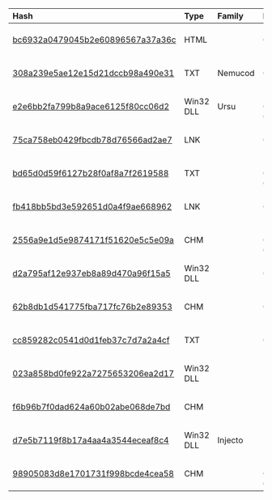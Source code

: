 |Hash|Type|Family|First_Seen|Name|
|:--|:--|:--|:--|:--|
|[bc6932a0479045b2e60896567a37a36c](https://www.virustotal.com/gui/file/bc6932a0479045b2e60896567a37a36c)|HTML||2022-03-09 15:49:18|file_htm|
|[308a239e5ae12e15d21dccb98a490e31](https://www.virustotal.com/gui/file/308a239e5ae12e15d21dccb98a490e31)|TXT|Nemucod|2022-03-08 14:11:02|unknown|
|[e2e6bb2fa799b8a9ace6125f80cc06d2](https://www.virustotal.com/gui/file/e2e6bb2fa799b8a9ace6125f80cc06d2)|Win32 DLL|Ursu|2022-03-08 08:34:53|backdoor_code.bin|
|[75ca758eb0429fbcdb78d76566ad2ae7](https://www.virustotal.com/gui/file/75ca758eb0429fbcdb78d76566ad2ae7)|LNK||2022-03-07 14:22:47|C:\Users\user\AppData\Roaming\Microsoft\Windows\Start Menu\Programs\Startup\Network access center.lnk|
|[bd65d0d59f6127b28f0af8a7f2619588](https://www.virustotal.com/gui/file/bd65d0d59f6127b28f0af8a7f2619588)|TXT||2022-03-07 02:10:22|ignit.vbs|
|[fb418bb5bd3e592651d0a4f9ae668962](https://www.virustotal.com/gui/file/fb418bb5bd3e592651d0a4f9ae668962)|LNK||2022-03-06 10:03:01|C:\Users\user\AppData\Roaming\Microsoft\Windows\Start Menu\Programs\Startup\Windows Prefetch.lNk|
|[2556a9e1d5e9874171f51620e5c5e09a](https://www.virustotal.com/gui/file/2556a9e1d5e9874171f51620e5c5e09a)|CHM||2022-03-06 09:55:40|dovidka.chm|
|[d2a795af12e937eb8a89d470a96f15a5](https://www.virustotal.com/gui/file/d2a795af12e937eb8a89d470a96f15a5)|Win32 DLL||2022-03-04 13:56:13|ajf09aj2.dll|
|[62b8db1d541775fba717fc76b2e89353](https://www.virustotal.com/gui/file/62b8db1d541775fba717fc76b2e89353)|CHM||2022-01-31 10:11:02|unknown|
|[cc859282c0541d0d1feb37c7d7a2a4cf](https://www.virustotal.com/gui/file/cc859282c0541d0d1feb37c7d7a2a4cf)|TXT||2022-01-14 10:53:23|C:\Users\user\AppData\Roaming\Microsoft\Windows\desktop.ini|
|[023a858bd0fe922a7275653206ea2d17](https://www.virustotal.com/gui/file/023a858bd0fe922a7275653206ea2d17)|Win32 DLL||2021-12-30 14:42:13|Program.dll|
|[f6b96b7f0dad624a60b02abe068de7bd](https://www.virustotal.com/gui/file/f6b96b7f0dad624a60b02abe068de7bd)|CHM||2021-12-27 14:13:52|unknown|
|[d7e5b7119f8b17a4aa4a3544eceaf8c4](https://www.virustotal.com/gui/file/d7e5b7119f8b17a4aa4a3544eceaf8c4)|Win32 DLL|Injecto|2021-10-30 16:32:59|2b3679e7a71ec5cba.dll|
|[98905083d8e1701731f998bcde4cea58](https://www.virustotal.com/gui/file/98905083d8e1701731f998bcde4cea58)|CHM||2021-09-13 09:53:42|Operativna_informacia.chm|
